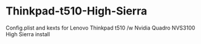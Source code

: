 # Thinkpad-t510-High-Sierra
Config.plist and kexts for Lenovo Thinkpad t510 /w Nvidia Quadro NVS3100 High Sierra install
